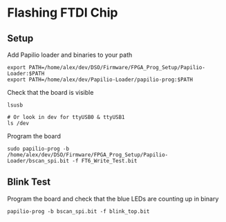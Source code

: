 # Flashing FTDI Chip

## Setup
Add Papilio loader and binaries to your path
```
export PATH=/home/alex/dev/DSO/Firmware/FPGA_Prog_Setup/Papilio-Loader:$PATH
export PATH=/home/alex/dev/Papilio-Loader/papilio-prog:$PATH
```

Check that the board is visible
```
lsusb

# Or look in dev for ttyUSB0 & ttyUSB1
ls /dev
```

Program the board
```
sudo papilio-prog -b /home/alex/dev/DSO/Firmware/FPGA_Prog_Setup/Papilio-Loader/bscan_spi.bit -f FT6_Write_Test.bit
```


## Blink Test
Program the board and check that the blue LEDs are counting up in binary
```
papilio-prog -b bscan_spi.bit -f blink_top.bit
```

